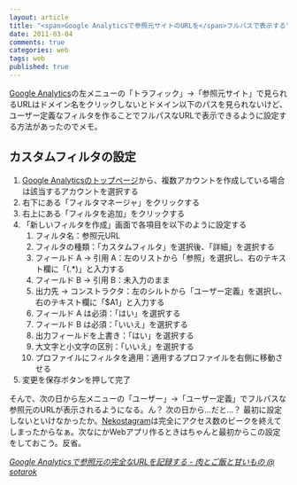 ```yaml
---
layout: article
title: "<span>Google Analyticsで参照元サイトのURLを</span>フルパスで表示する"
date: 2011-03-04
comments: true
categories: web
tags: web
published: true
---
```


[Google Analytics](http://www.google.com/intl/ja/analytics/)の左メニューの「トラフィック」→「参照元サイト」で見られるURLはドメイン名をクリックしないとドメイン以下のパスを見られないけど、ユーザー定義なフィルタを作ることでフルパスなURLで表示できるように設定する方法があったのでメモ。

<!-- READMORE -->


## カスタムフィルタの設定

1. [Google Analyticsのトップページ](http://www.google.com/intl/ja/analytics/)から、複数アカウントを作成している場合は該当するアカウントを選択する
2. 右下にある「フィルタマネージャ」をクリックする
3. 右上にある「フィルタを追加」をクリックする
4. 「新しいフィルタを作成」画面で各項目を以下のように設定する
    1. フィルタ名：参照元URL
    2. フィルタの種類：「カスタムフィルタ」を選択後、「詳細」を選択する
    3. フィールド A -> 引用 A：左のリストから「参照」を選択し、右のテキスト欄に「(.\*)」と入力する
    4. フィールド B -> 引用 B：未入力のまま
    5. 出力先 -> コンストラクタ：左のシルトから「ユーザー定義」を選択し、右のテキスト欄に「$A1」と入力する
    6. フィールド A は必須：「はい」を選択する
    7. フィールド B は必須：「いいえ」を選択する
    8. 出力フィールドを上書き：「はい」を選択する
    9. 大文字と小文字の区別：「いいえ」を選択する
    10. プロファイルにフィルタを適用：適用するプロファイルを右側に移動させる
5. 変更を保存ボタンを押して完了

そんで、次の日から左メニューの「ユーザー」→「ユーザー定義」でフルパスな参照元のURLが表示されるようになる。ん？ 次の日から…だと…？ 最初に設定しないといけなかったか。[Nekostagram](http://nekostagram.heroku.com/)は完全にアクセス数のピークを終えてしまったからなぁ。次なにかWebアプリ作るときはちゃんと最初からこの設定をしておこう。反省。

<cite>[Google Analyticsで参照元の完全なURLを記録する - 肉とご飯と甘いもの @ sotarok](http://d.hatena.ne.jp/sotarok/20070627/1182959279)</cite>
